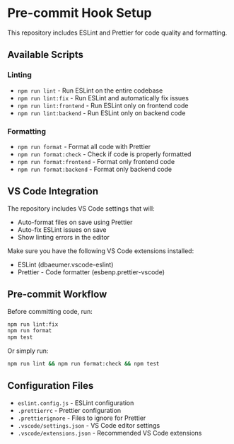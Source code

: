 # Pre-commit Hook Setup

This repository includes ESLint and Prettier for code quality and formatting. 

## Available Scripts

### Linting
- `npm run lint` - Run ESLint on the entire codebase
- `npm run lint:fix` - Run ESLint and automatically fix issues
- `npm run lint:frontend` - Run ESLint only on frontend code
- `npm run lint:backend` - Run ESLint only on backend code

### Formatting
- `npm run format` - Format all code with Prettier
- `npm run format:check` - Check if code is properly formatted
- `npm run format:frontend` - Format only frontend code
- `npm run format:backend` - Format only backend code

## VS Code Integration

The repository includes VS Code settings that will:
- Auto-format files on save using Prettier
- Auto-fix ESLint issues on save
- Show linting errors in the editor

Make sure you have the following VS Code extensions installed:
- ESLint (dbaeumer.vscode-eslint)
- Prettier - Code formatter (esbenp.prettier-vscode)

## Pre-commit Workflow

Before committing code, run:
```bash
npm run lint:fix
npm run format
npm test
```

Or simply run:
```bash
npm run lint && npm run format:check && npm test
```

## Configuration Files

- `eslint.config.js` - ESLint configuration
- `.prettierrc` - Prettier configuration  
- `.prettierignore` - Files to ignore for Prettier
- `.vscode/settings.json` - VS Code editor settings
- `.vscode/extensions.json` - Recommended VS Code extensions
